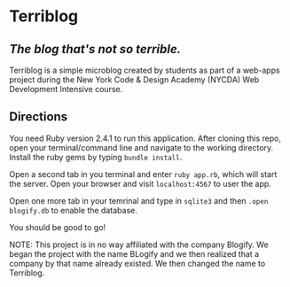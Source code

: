 <h1>Terriblog</h1>
<h2><em>The blog that's <strong>not</strong> so terrible.</em></h2>
<p>Terriblog is a simple microblog created by students as part of a web-apps project during the New York Code & Design Academy (NYCDA) Web Development Intensive course.</p>
<h2>Directions</h2>
<p>You need Ruby version 2.4.1 to run this application. After cloning this repo, open your terminal/command line and navigate to the working directory. Install the ruby gems by typing <code>bundle install</code>.</p>
<p>Open a second tab in you terminal and enter <code>ruby app.rb</code>, which will start the server. Open your browser and visit <code>localhost:4567</code> to user the app.</p>
<p>Open one more tab in your temrinal and type in <code>sqlite3</code> and then <code>.open blogify.db</code> to enable the database.</p>
<p>You should be good to go!</p>

<p>NOTE: This project is in no way affiliated with the company Blogify. We began the project with the name BLogify and we then realized that a company by that name already existed. We then changed the name to Terriblog.</p>
